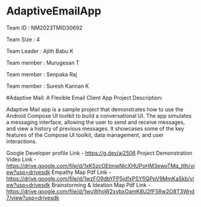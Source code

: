 # AdaptiveEmailApp

Team ID : NM2023TMID30692

Team Size : 4

Team Leader : Ajith Babu K

Team member : Murugesan T

Team member : Senpaka Raj

Team member : Suresh Kannan K

#Adaptive Mail: A Flexible Email Client App
Project Description:

Adaptive Mail app is a sample project that demonstrates how to use the Android Compose UI toolkit to build a conversational UI. The app simulates a messaging interface, allowing the user to send and receive messages, and view a history of previous messages. It showcases some of the key features of the Compose UI toolkit, data management, and user interactions.

Google Developer profile Link - https://g.dev/aj2506
Project Demonstration Video Link - https://drive.google.com/file/d/1xKSzcOEtmwNIcXHUPoHM3ewoTMq_ltlh/view?usp=drivesdk
Empathy Map Pdf Link - https://drive.google.com/file/d/1wzFO9dbYFP5jdfxPSYflQPpV9MmKaSkb/view?usp=drivesdk
Brainstorming & Ideation Map Pdf Link - https://drive.google.com/file/d/1wuWhoW2xvbxOamK8U2fF5Rw2O8T3Wnd7/view?usp=drivesdk
